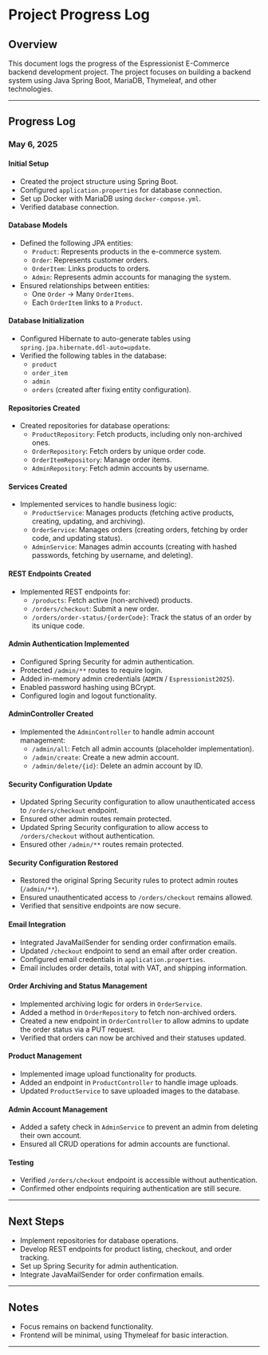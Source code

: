 # Project Progress Log

## Overview
This document logs the progress of the Espressionist E-Commerce backend development project. The project focuses on building a backend system using Java Spring Boot, MariaDB, Thymeleaf, and other technologies.

---

## Progress Log

### **May 6, 2025**

#### **Initial Setup**
- Created the project structure using Spring Boot.
- Configured `application.properties` for database connection.
- Set up Docker with MariaDB using `docker-compose.yml`.
- Verified database connection.

#### **Database Models**
- Defined the following JPA entities:
  - `Product`: Represents products in the e-commerce system.
  - `Order`: Represents customer orders.
  - `OrderItem`: Links products to orders.
  - `Admin`: Represents admin accounts for managing the system.
- Ensured relationships between entities:
  - One `Order` → Many `OrderItems`.
  - Each `OrderItem` links to a `Product`.

#### **Database Initialization**
- Configured Hibernate to auto-generate tables using `spring.jpa.hibernate.ddl-auto=update`.
- Verified the following tables in the database:
  - `product`
  - `order_item`
  - `admin`
  - `orders` (created after fixing entity configuration).

#### **Repositories Created**
- Created repositories for database operations:
  - `ProductRepository`: Fetch products, including only non-archived ones.
  - `OrderRepository`: Fetch orders by unique order code.
  - `OrderItemRepository`: Manage order items.
  - `AdminRepository`: Fetch admin accounts by username.

#### **Services Created**
- Implemented services to handle business logic:
  - `ProductService`: Manages products (fetching active products, creating, updating, and archiving).
  - `OrderService`: Manages orders (creating orders, fetching by order code, and updating status).
  - `AdminService`: Manages admin accounts (creating with hashed passwords, fetching by username, and deleting).

#### **REST Endpoints Created**
- Implemented REST endpoints for:
  - `/products`: Fetch active (non-archived) products.
  - `/orders/checkout`: Submit a new order.
  - `/orders/order-status/{orderCode}`: Track the status of an order by its unique code.

#### **Admin Authentication Implemented**
- Configured Spring Security for admin authentication.
- Protected `/admin/**` routes to require login.
- Added in-memory admin credentials (`ADMIN` / `Espressionist2025`).
- Enabled password hashing using BCrypt.
- Configured login and logout functionality.

#### **AdminController Created**
- Implemented the `AdminController` to handle admin account management:
  - `/admin/all`: Fetch all admin accounts (placeholder implementation).
  - `/admin/create`: Create a new admin account.
  - `/admin/delete/{id}`: Delete an admin account by ID.

#### **Security Configuration Update**
- Updated Spring Security configuration to allow unauthenticated access to `/orders/checkout` endpoint.
- Ensured other admin routes remain protected.
- Updated Spring Security configuration to allow access to `/orders/checkout` without authentication.
- Ensured other `/admin/**` routes remain protected.

#### **Security Configuration Restored**
- Restored the original Spring Security rules to protect admin routes (`/admin/**`).
- Ensured unauthenticated access to `/orders/checkout` remains allowed.
- Verified that sensitive endpoints are now secure.

#### **Email Integration**
- Integrated JavaMailSender for sending order confirmation emails.
- Updated `/checkout` endpoint to send an email after order creation.
- Configured email credentials in `application.properties`.
- Email includes order details, total with VAT, and shipping information.

#### **Order Archiving and Status Management**
- Implemented archiving logic for orders in `OrderService`.
- Added a method in `OrderRepository` to fetch non-archived orders.
- Created a new endpoint in `OrderController` to allow admins to update the order status via a PUT request.
- Verified that orders can now be archived and their statuses updated.

#### **Product Management**
- Implemented image upload functionality for products.
- Added an endpoint in `ProductController` to handle image uploads.
- Updated `ProductService` to save uploaded images to the database.

#### **Admin Account Management**
- Added a safety check in `AdminService` to prevent an admin from deleting their own account.
- Ensured all CRUD operations for admin accounts are functional.

#### **Testing**
- Verified `/orders/checkout` endpoint is accessible without authentication.
- Confirmed other endpoints requiring authentication are still secure.

---

## Next Steps
- Implement repositories for database operations.
- Develop REST endpoints for product listing, checkout, and order tracking.
- Set up Spring Security for admin authentication.
- Integrate JavaMailSender for order confirmation emails.

---

## Notes
- Focus remains on backend functionality.
- Frontend will be minimal, using Thymeleaf for basic interaction.

---